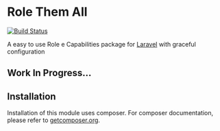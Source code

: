 Role Them All
===================

[![Build Status](https://travis-ci.org/bonaccorsop/rolethemall-laravel.svg?branch=master)](https://travis-ci.org/bonaccorsop/rolethemall-laravel)

A easy to use Role e Capabilities package for [Laravel](http://laravel.com/) with graceful configuration

## Work In Progress...


## Installation

Installation of this module uses composer. For composer documentation, please refer to
[getcomposer.org](http://getcomposer.org/).





